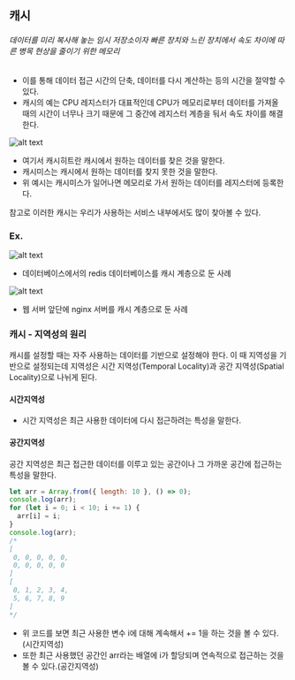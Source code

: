 ## 캐시

###### 데이터를 미리 복사해 놓는 임시 저장소이자 빠른 장치와 느린 장치에서 속도 차이에 따른 병목 현상을 줄이기 위한 메모리

- 이를 통해 데이터 접근 시간의 단축, 데이터를 다시 계산하는 등의 시간을 절약할 수 있다.
- 캐시의 예는 CPU 레지스터가 대표적인데 CPU가 메모리로부터 데이터를 가져올 때의 시간이 너무나 크기 때문에 그 중간에 레지스터 계층을 둬서 속도 차이를 해결한다.

![alt text](<스크린샷 2025-05-15 오후 12.26.08.png>)

- 여기서 캐시히트란 캐시에서 원하는 데이터를 찾은 것을 말한다.
- 캐시미스는 캐시에서 원하는 데이터를 찾지 못한 것을 말한다.
- 위 예시는 캐시미스가 일어나면 메모리로 가서 원하는 데이터를 레지스터에 등록한다.

참고로 이러한 캐시는 우리가 사용하는 서비스 내부에서도 많이 찾아볼 수 있다.

### Ex.

![alt text](<스크린샷 2025-05-15 오후 12.28.03.png>)

- 데이터베이스에서의 redis 데이터베이스를 캐시 계층으로 둔 사례

![alt text](<스크린샷 2025-05-15 오후 12.28.30.png>)

- 웹 서버 앞단에 nginx 서버를 캐시 계층으로 둔 사례

### 캐시 - 지역성의 원리

캐시를 설정할 때는 자주 사용하는 데이터를 기반으로 설정해야 한다. 이 때 지역성을 기반으로 설정되는데 지역성은 시간 지역성(Temporal Locality)과 공간 지역성(Spatial Locality)으로 나뉘게 된다.

#### 시간지역성

- 시간 지역성은 최근 사용한 데이터에 다시 접근하려는 특성을 말한다.

#### 공간지역성

공간 지역성은 최근 접근한 데이터를 이루고 있는 공간이나 그 가까운 공간에 접근하는 특성을 말한다.

```javascript
let arr = Array.from({ length: 10 }, () => 0);
console.log(arr);
for (let i = 0; i < 10; i += 1) {
  arr[i] = i;
}
console.log(arr);
/*
[
 0, 0, 0, 0, 0,
 0, 0, 0, 0, 0
]
[
 0, 1, 2, 3, 4,
 5, 6, 7, 8, 9
]
*/
```

- 위 코드를 보면 최근 사용한 변수 i에 대해 계속해서 += 1을 하는 것을 볼 수 있다.(시간지역성)
- 또한 최근 사용했던 공간인 arr라는 배열에 i가 할당되며 연속적으로 접근하는 것을 볼 수 있다.(공간지역성)
